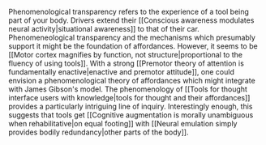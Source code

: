 ---
---

Phenomenological transparency refers to the experience of a tool being part of your body. Drivers extend their [[Conscious awareness modulates neural activity|situational awareness]] to that of their car. Phenomeneological transparency and the mechanisms which presumably support it might be the foundation of affordances. However, it seems to be [[Motor cortex magnifies by function, not structure|proportional to the fluency of using tools]]. With a strong [[Premotor theory of attention is fundamentally enactive|enactive and premotor attitude]], one could envision a phenomenological theory of affordances which might integrate with James Gibson's model. The phenomenology of [[Tools for thought interface users with knowledge|tools for thought and their affordances]] provides a particularly intriguing line of inquiry. Interestingly enough, this suggests that tools get [[Cognitive augmentation is morally unambiguous when rehabilitative|on equal footing]] with [[Neural emulation simply provides bodily redundancy|other parts of the body]].
